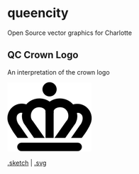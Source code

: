 # queencity
Open Source vector graphics for Charlotte


## QC Crown Logo
An interpretation of the crown logo

![QC Crown Logo](./qc-crown-logo.svg)

[.sketch](./qc-crown-logo.sketch) | [.svg](./qc-crown-logo.svg)